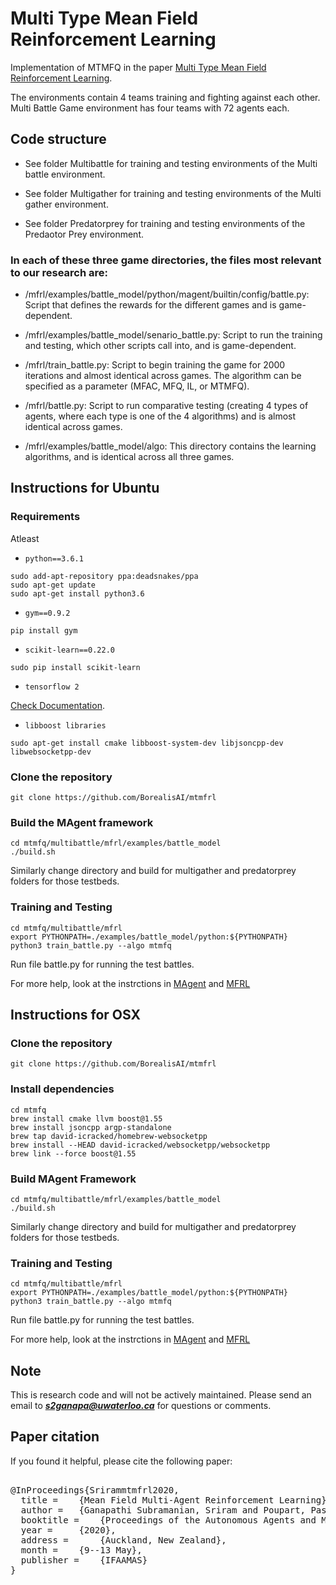 # Multi Type Mean Field  Reinforcement Learning 

Implementation of MTMFQ in the paper [Multi Type Mean Field Reinforcement Learning](https://arxiv.org/pdf/2002.02513.pdf).


The environments contain 4 teams training and fighting against each other. Multi Battle Game environment has four teams with 72 agents each. 
 
## Code structure

- See folder Multibattle for training and testing environments of the Multi battle environment. 

- See folder Multigather for training and testing environments of the Multi gather environment. 

- See folder Predatorprey for training and testing environments of the Predaotor Prey environment. 

### In each of these three game directories, the files most relevant to our research are:

- /mfrl/examples/battle_model/python/magent/builtin/config/battle.py: Script that defines the rewards for the different games and is game-dependent.

- /mfrl/examples/battle_model/senario_battle.py: Script to run the training and testing, which other scripts call into, and is game-dependent.

- /mfrl/train_battle.py: Script to begin training the game for 2000 iterations and almost identical across games. The algorithm can be specified as a parameter (MFAC, MFQ, IL, or MTMFQ).

- /mfrl/battle.py: Script to run comparative testing (creating 4 types of agents, where each type is one of the 4 algorithms) and is almost identical across games.

- /mfrl/examples/battle_model/algo: This directory contains the learning algorithms, and is identical across all three games.





## Instructions for Ubuntu

### Requirements

Atleast 

- `python==3.6.1`


```shell
sudo add-apt-repository ppa:deadsnakes/ppa
sudo apt-get update
sudo apt-get install python3.6
```

- `gym==0.9.2`


```shell
pip install gym
```

- `scikit-learn==0.22.0`


```shell
sudo pip install scikit-learn
```


- `tensorflow 2`


[Check Documentation](https://www.tensorflow.org/install).


- `libboost libraries`


```shell
sudo apt-get install cmake libboost-system-dev libjsoncpp-dev libwebsocketpp-dev
```
 

### Clone the repository

```shell
git clone https://github.com/BorealisAI/mtmfrl
```

### Build the MAgent framework 

```shell
cd mtmfq/multibattle/mfrl/examples/battle_model
./build.sh
```

Similarly change directory and build for multigather and predatorprey folders for those testbeds. 

### Training and Testing

```shell
cd mtmfq/multibattle/mfrl
export PYTHONPATH=./examples/battle_model/python:${PYTHONPATH}
python3 train_battle.py --algo mtmfq
```

Run file battle.py for running the test battles. 

For more help, look at the instrctions in [MAgent](https://github.com/geek-ai/MAgent) and [MFRL](https://github.com/mlii/mfrl)




## Instructions for OSX


### Clone the repository

```shell
git clone https://github.com/BorealisAI/mtmfrl
```

### Install dependencies

```shell
cd mtmfq
brew install cmake llvm boost@1.55
brew install jsoncpp argp-standalone
brew tap david-icracked/homebrew-websocketpp
brew install --HEAD david-icracked/websocketpp/websocketpp
brew link --force boost@1.55
```


### Build MAgent Framework 

```shell
cd mtmfq/multibattle/mfrl/examples/battle_model
./build.sh
```

Similarly change directory and build for multigather and predatorprey folders for those testbeds. 

### Training and Testing

```shell
cd mtmfq/multibattle/mfrl
export PYTHONPATH=./examples/battle_model/python:${PYTHONPATH}
python3 train_battle.py --algo mtmfq
```

Run file battle.py for running the test battles. 

For more help, look at the instrctions in [MAgent](https://github.com/geek-ai/MAgent) and [MFRL](https://github.com/mlii/mfrl)


## Note

This is research code and will not be actively maintained. Please send an email to ***s2ganapa@uwaterloo.ca*** for questions or comments. 


## Paper citation

If you found it helpful, please cite the following paper:

<pre>

@InProceedings{Srirammtmfrl2020,
  title = 	 {Mean Field Multi-Agent Reinforcement Learning},
  author = 	 {Ganapathi Subramanian, Sriram and Poupart, Pascal, and Taylor, Matthew E. and Hegde, Nidhi}, 
  booktitle = 	 {Proceedings of the Autonomous Agents and Multi Agent Systems (AAMAS 2020)},
  year = 	 {2020},
  address = 	 {Auckland, New Zealand},
  month = 	 {9--13 May},
  publisher = 	 {IFAAMAS}
}

</pre>
